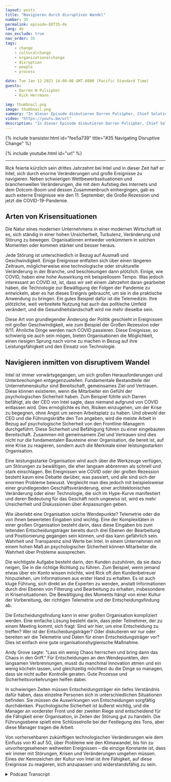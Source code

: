 ```yaml
---
layout: posts
title: "Navigieren durch disruptiven Wandel"
number: 35
permalink: episode-EDT35-de
lang: de
nav_exclude: true
nav_order: 35
tags:
    - change
    - culturalchange
    - organizationalchange
    - disruption
    - people
    - process

date: Tue Jan 12 2021 16:00:00 GMT-0800 (Pacific Standard Time)
guests:
    - Darren W Pulsipher
    - Rick Herrmann

img: thumbnail.png
image: thumbnail.png
summary: "In dieser Episode diskutieren Darren Pulsipher, Chief Solution Architect, Public Sector, und Rick Hermann, Director US Public Sector, Intel, wie Intel in den letzten drei Jahrzehnten erfolgreich mit disruptiven Veränderungen umgegangen ist."
video: "https://youtu.be/url"
description: "In dieser Episode diskutieren Darren Pulsipher, Chief Solution Architect, Public Sector, und Rick Hermann, Director US Public Sector, Intel, wie Intel in den letzten drei Jahrzehnten erfolgreich mit disruptiven Veränderungen umgegangen ist."
---
```


<div>
{% include transistor.html id="fee5a739" title="#35 Navigating Disruptive Change" %}

{% include youtube.html id="url" %}
</div>

---

Rick feierte kürzlich sein drittes Jahrzehnt bei Intel und in dieser Zeit half er Intel, sich durch enorme Veränderungen und große Ereignisse zu navigieren. Neben schwierigen Wettbewerbssituationen und branchenweiten Veränderungen, die mit dem Aufstieg des Internets und dem Dotcom-Boom und dessen Zusammenbruch einhergingen, gab es auch externe Ereignisse wie den 11. September, die Große Rezession und jetzt die COVID-19-Pandemie.

## Arten von Krisensituationen

Die Natur eines modernen Unternehmens in einer modernen Wirtschaft ist es, sich ständig in einer hohen Unsicherheit, Turbulenz, Veränderung und Störung zu bewegen. Organisationen entweder verkümmern in solchen Momenten oder kommen stärker und besser heraus.

Jede Störung ist unterschiedlich in Bezug auf Ausmaß und Geschwindigkeit. Einige Ereignisse entfalten sich über einen längeren Zeitraum, möglicherweise eine technologische oder strukturelle Veränderung in der Branche, und beschleunigen dann plötzlich. Einige, wie COVID, haben eine hohe Auswirkung mit beispiellosem Tempo. Was jedoch interessant an COVID ist, ist, dass wir seit einem Jahrzehnt daran gearbeitet haben, die Technologie zur Bewältigung der Folgen der Pandemie zu entwickeln, aber es hat dieses Ereignis gebraucht, um sie in die praktische Anwendung zu bringen. Ein gutes Beispiel dafür ist die Telemedizin. Ihre plötzliche, weit verbreitete Nutzung hat auch das politische Umfeld verändert, und die Gesundheitslandschaft wird nie mehr dieselbe sein.

Diese Art von grundlegender Änderung der Politik geschieht in Ereignissen mit großer Geschwindigkeit, wie zum Beispiel der Großen Rezession oder 9/11. Ähnliche Dinge werden nach COVID passieren. Diese Ereignisse, so schwierig sie auch sein mögen, bieten Organisationen die Möglichkeit, einen riesigen Sprung nach vorne zu machen in Bezug auf ihre Leistungsfähigkeit und den Einsatz von Technologie.

## Navigieren inmitten von disruptivem Wandel

Intel ist immer vorwärtsgegangen, um sich großen Herausforderungen und Unterbrechungen entgegenzustellen. Fundamentale Bestandteile der Unternehmenskultur sind Bereitschaft, gemeinsames Ziel und Vertrauen. Diese können existieren, wenn die Mitarbeiter ein Gefühl der psychologischen Sicherheit haben. Zum Beispiel fühlte sich Darren befähigt, als der CEO von Intel sagte, dass niemand aufgrund von COVID entlassen wird. Dies ermöglichte es ihm, Risiken einzugehen, um der Krise zu begegnen, ohne Angst um seinen Arbeitsplatz zu haben. Und obwohl der CEO und die Führungskräfte den Ton angeben, wird die meiste Arbeit in Bezug auf psychologische Sicherheit von den Frontline-Managern durchgeführt. Diese Sicherheit und Befähigung führen zu einer eingebauten Bereitschaft. Zusammen mit gemeinsamem Ziel und Vertrauen sind dies nicht nur die fundamentalen Bausteine einer Organisation, die bereit ist, auf eine Krise zu reagieren, sondern auch die Merkmale einer leistungsstarken Organisation.

Eine leistungsstarke Organisation wird auch über die Werkzeuge verfügen, um Störungen zu bewältigen, die eher langsam abbrennen als schnell und stark einschlagen. Bei Ereignissen wie COVID oder der großen Rezession besteht kaum eine Debatte darüber, was passiert, und alle sind sich der enormen Probleme bewusst. Vergleicht man dies jedoch mit beispielsweise einer grundlegenden Geschäftsveränderung, einer architektonischen Veränderung oder einer Technologie, die sich im Hype-Kurve manifestiert und deren Bedeutung für das Geschäft noch ungewiss ist, wird es mehr Unsicherheit und Diskussionen über Anpassungen geben.

Wie überlebt eine Organisation solche Wendepunkte? Telemetrie oder die von Ihnen bewerteten Eingaben sind wichtig. Eine der Komplexitäten in einer großen Organisation besteht darin, dass diese Eingaben bis zum leitenden Entscheidungsträger bereits durch drei Ebenen der Bearbeitung und Positionierung gegangen sein können, und das kann gefährlich sein. Wahrheit und Transparenz sind Werte bei Intel. In einem Unternehmen mit einem hohen Maß an psychologischer Sicherheit können Mitarbeiter die Wahrheit über Probleme aussprechen.

Die wichtigste Aufgabe besteht darin, den Kunden zuzuhören, da sie dazu neigen, Sie in die richtige Richtung zu führen. Zum Beispiel, wenn jemand etwas über ein Konto wissen möchte, wird Rick oft den Kundenbetreuer hinzuziehen, um Informationen aus erster Hand zu erhalten. Es ist auch kluge Führung, sich direkt an die Experten zu wenden, anstatt Informationen durch drei Ebenen von Filterung und Bearbeitung zu erhalten, insbesondere in Krisensituationen. Die Bewältigung des Moments hängt von einer Kultur der Vorbereitung, der richtigen Telemetrie und der Entscheidungsfindung ab.

Die Entscheidungsfindung kann in einer großen Organisation kompliziert werden. Eine einfache Lösung besteht darin, dass jeder Teilnehmer, der zu einem Meeting kommt, sich fragt: Sind wir hier, um eine Entscheidung zu treffen? Wer ist der Entscheidungsträger? Oder diskutieren wir nur oder bereiten wir die Telemetrie und Daten für einen Entscheidungsträger vor? Dies ist einfach eine gute organisationshygienische Maßnahme.

Andy Grove sagte: "Lass ein wenig Chaos herrschen und bring dann das Chaos in den Griff." Für Entscheidungen an den Wendepunkten, den langsamen Verbrennungen, musst du manchmal Innovation atmen und ein wenig köcheln lassen, und gleichzeitig möchtest du die Dinge so managen, dass sie nicht außer Kontrolle geraten. Gute Prozesse und Sicherheitsvorkehrungen helfen dabei.

In schwierigen Zeiten müssen Entscheidungsträger ein tiefes Verständnis dafür haben, dass einzelne Personen sich in unterschiedlichen Situationen befinden. Sie müssen die Auswirkungen von Entscheidungen sorgfältig durchdenken. Psychologische Sicherheit ist äußerst wichtig, und die Manager an vorderster Front und der zweiten Riege sind entscheidend für die Fähigkeit einer Organisation, in Zeiten der Störung gut zu handeln. Die Führungsebene spielt eine Schlüsselrolle bei der Festlegung des Tons, aber diese Manager tragen die Arbeit.

Von vorhersehbaren zukünftigen technologischen Veränderungen wie dem Einfluss von KI auf 5G, über Probleme wie den Klimawandel, bis hin zu unvorhergesehenen weltweiten Ereignissen – die einzige Konstante ist, dass wir immer mit Störungen, Krisen und Veränderungen umgehen müssen. Eines der Kennzeichen der Kultur von Intel ist ihre Fähigkeit, auf diese Ereignisse zu reagieren, sich anzupassen und widerstandsfähig zu sein.



<details>
<summary> Podcast Transcript </summary>

<p></p>

</details>
